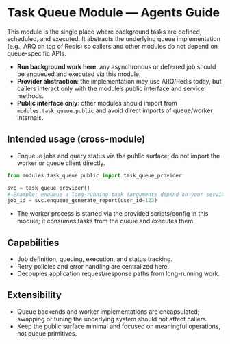# Task Queue Module — Agents Guide

This module is the single place where background tasks are defined, scheduled, and executed. It abstracts the underlying queue implementation (e.g., ARQ on top of Redis) so callers and other modules do not depend on queue-specific APIs.

- **Run background work here**: any asynchronous or deferred job should be enqueued and executed via this module.
- **Provider abstraction**: the implementation may use ARQ/Redis today, but callers interact only with the module’s public interface and service methods.
- **Public interface only**: other modules should import from `modules.task_queue.public` and avoid direct imports of queue/worker internals.

## Intended usage (cross-module)

- Enqueue jobs and query status via the public surface; do not import the worker or queue client directly.

```python
from modules.task_queue.public import task_queue_provider

svc = task_queue_provider()
# Example: enqueue a long-running task (arguments depend on your service API)
job_id = svc.enqueue_generate_report(user_id=123)
```

- The worker process is started via the provided scripts/config in this module; it consumes tasks from the queue and executes them.

## Capabilities

- Job definition, queuing, execution, and status tracking.
- Retry policies and error handling are centralized here.
- Decouples application request/response paths from long-running work.

## Extensibility

- Queue backends and worker implementations are encapsulated; swapping or tuning the underlying system should not affect callers.
- Keep the public surface minimal and focused on meaningful operations, not queue primitives.
